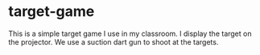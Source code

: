 # target-game

This is a simple target game I use in my classroom. I display the target on the projector. We use a suction dart gun to shoot at the targets.